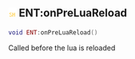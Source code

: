 ## ![shared](.gitbook/assets/shared.png) ENT:onPreLuaReload


```lua
void ENT:onPreLuaReload()
```

Called before the lua is reloaded




